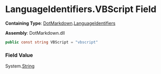 # LanguageIdentifiers\.VBScript Field

**Containing Type**: [DotMarkdown](../../README.md)\.[LanguageIdentifiers](../README.md)

**Assembly**: DotMarkdown\.dll

```csharp
public const string VBScript = "vbscript"
```

### Field Value

System\.[String](https://docs.microsoft.com/en-us/dotnet/api/system.string)